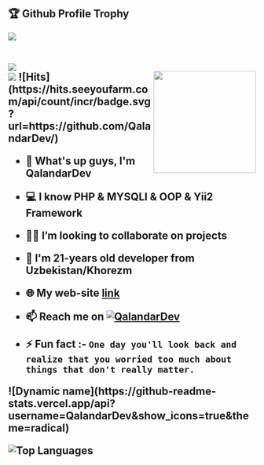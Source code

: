 <h2>🏆 Github Profile Trophy</h2>
<a href="https://github.com/ryo-ma/github-profile-trophy">
  <img  align="center" src="https://github-profile-trophy.vercel.app/?username=ryo-ma&column=8&theme=dracula&no-frame=true"/>
</a>
<div>
    <br>
</div>
<h2 Github Profile Stats</h2>
<div class="row">
 <div class="col-md-6">
 <img  src="https://github-readme-stats.vercel.app/api?username=QalandarDev&include_all_commits=true&theme=dracula&show_icons=true" />
  </div>
  <img  height="208" align="right" src="https://github-readme-stats.vercel.app/api/top-langs/?username=QalandarDev&layout=compact&theme=dracula" />
</div>
<div>
<img src="https://wakatime.com/badge/user/93c646f5-4abf-42cd-826c-f1233bb49706.svg"/>
 ![Hits](https://hits.seeyoufarm.com/api/count/incr/badge.svg?url=https://github.com/QalandarDev/)


- 👋 What's up guys, I'm QalandarDev
- 💻 I know PHP & MYSQLI & OOP & Yii2 Framework
- 👨‍💻 I’m looking to collaborate on projects
- 💬 I'm 21-years old developer from Uzbekistan/Khorezm
- 🌐 My web-site [link](https://linktr.ee/QalandarDev)
- 📫 Reach me on [![QalandarDev](https://img.shields.io/badge/QalandarAxmedov-30302f?style=flat&logo=telegram)](https://t.me/QalandarDev)

- ⚡ Fun fact :- `One day you'll look back and realize that you worried too much about things that don't really matter.`

</div>
![Dynamic name](https://github-readme-stats.vercel.app/api?username=QalandarDev&show_icons=true&theme=radical)

![Top Languages](https://github-readme-stats.vercel.app/api/top-langs/?username=QalandarDev&layout=compact&theme=radical)
